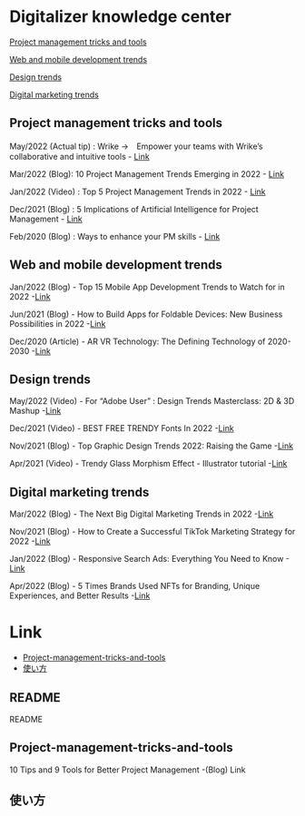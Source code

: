 # Digitalizer knowledge center

[Project management tricks and tools](#project-management-tricks-and-tools)

[Web and mobile development trends](#web-and-mobile-development-trends)

[Design trends](#design-trends)

[Digital marketing trends](#digital-marketing-trends)

## Project management tricks and tools

May/2022 (Actual tip) : Wrike →　Empower your teams with Wrike’s collaborative and intuitive tools - [Link](https://try.wrike.com/project-management-capterra/?utm_medium=cpc&utm_campaign=project&utm_content=listing&utm_source=GetApp&dclid=CPG3lsCI3_cCFUiJdwodT6IAkQ)

Mar/2022 (Blog): 10 Project Management Trends Emerging in 2022 - [Link](https://www.replicon.com/blog/project-management-trends/)

Jan/2022 (Video) : Top 5 Project Management Trends in 2022 - [Link](https://youtu.be/3UH2j5dXB9k)

Dec/2021 (Blog) : 5 Implications of Artificial Intelligence for Project Management - [Link](https://www.pmi.org/learning/publications/pm-network/digital-exclusives/implications-of-ai)

Feb/2020 (Blog) : Ways to enhance your PM skills - [Link](https://www.business2community.com/strategy/9-ways-to-enhance-your-project-management-skills-in-2020-02285011)


## Web and mobile development trends
Jan/2022 (Blog) - Top 15 Mobile App Development Trends to Watch for in 2022 -[Link](https://www.netsolutions.com/insights/12-mobile-app-development-trends-to-watch-out-for-in-2019/)

Jun/2021 (Blog) - How to Build Apps for Foldable Devices: New Business Possibilities in 2022 -[Link](https://addevice.io/blog/how-to-develop-apps-for-foldable-smartphones/)

Dec/2020 (Article) - AR VR Technology: The Defining Technology of 2020-2030 -[Link](https://www.idtechex.com/ja/research-article/ar-vr-technology-the-defining-technology-of-2020-2030/22387)


## Design trends

May/2022 (Video) - For “Adobe User” : Design Trends Masterclass: 2D & 3D Mashup -[Link](https://www.youtube.com/watch?v=_J-Iv7IVeNY)

Dec/2021 (Video) - BEST FREE TRENDY Fonts In 2022 -[Link](https://www.youtube.com/watch?v=g5ygofAOP68)

Nov/2021 (Blog) - Top Graphic Design Trends 2022: Raising the Game -[Link](https://graphicmama.com/blog/graphic-design-trends-2022/)

Apr/2021 (Video) - Trendy Glass Morphism Effect - Illustrator tutorial -[Link](https://www.youtube.com/watch?v=pNqFL34lzeE)


## Digital marketing trends

Mar/2022 (Blog) - The Next Big Digital Marketing Trends in 2022 -[Link](https://digitalmarketinginstitute.com/blog/the-next-big-digital-marketing-trends)

Nov/2021 (Blog) - How to Create a Successful TikTok Marketing Strategy for 2022 -[Link](https://blog.hootsuite.com/tiktok-marketing/)

Jan/2022 (Blog) - Responsive Search Ads: Everything You Need to Know -[Link](https://eternitymarketing.com/blog/responsive-search-ads-everything-you-need-to-know)

Apr/2022 (Blog) - 5 Times Brands Used NFTs for Branding, Unique Experiences, and Better Results -[Link](https://rockcontent.com/blog/brands-using-nfts/)



# Link
- [Project-management-tricks-and-tools](#Project-management-tricks-and-tools)
- [使い方](#使い方)

## README

README

## Project-management-tricks-and-tools
10 Tips and 9 Tools for Better Project Management -(Blog) Link

## 使い方
